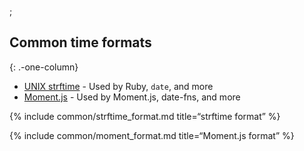 ;

Common time formats
-------------------

{: .-one-column}

-   [UNIX strftime](./strftime) - Used by Ruby, `date`, and more
-   [Moment.js](./moment#formatting) - Used by Moment.js, date-fns, and more

{% include common/strftime\_format.md title=“strftime format” %}

{% include common/moment\_format.md title=“Moment.js format” %}
